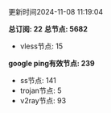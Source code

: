 更新时间2024-11-08 11:19:04

**总订阅: 22**
**总节点: 5682**
- vless节点: 15

**google ping有效节点: 239**
- ss节点: 141
- trojan节点: 5
- v2ray节点: 93
